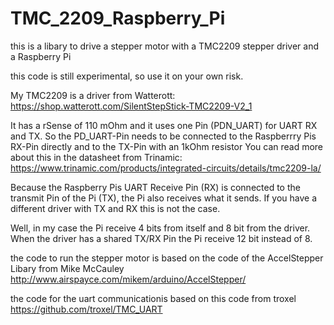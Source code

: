 # TMC_2209_Raspberry_Pi
this is a libary to drive a stepper motor with a TMC2209 stepper driver and a Raspberry Pi

this code is still experimental, so use it on your own risk.

My TMC2209 is a driver from Watterott:
https://shop.watterott.com/SilentStepStick-TMC2209-V2_1

It has a rSense of 110 mOhm and it uses one Pin (PDN_UART) for UART RX and TX.
So the PD_UART-Pin needs to be connected to the Raspberrry Pis RX-Pin directly and to the TX-Pin with an 1kOhm resistor
You can read more about this in the datasheet from Trinamic:
https://www.trinamic.com/products/integrated-circuits/details/tmc2209-la/

Because the Raspberry Pis UART Receive Pin (RX) is connected to the transmit Pin of the Pi (TX), the Pi also receives what it sends.
If you have a different driver with TX and RX this is not the case.

Well, in my case the Pi receive 4 bits from itself and 8 bit from the driver.
When the driver has a shared TX/RX Pin the Pi receive 12 bit instead of 8.

the code to run the stepper motor is based on the code of the AccelStepper Libary from Mike McCauley
http://www.airspayce.com/mikem/arduino/AccelStepper/

the code for the uart communicationis based on this code from troxel 
https://github.com/troxel/TMC_UART
